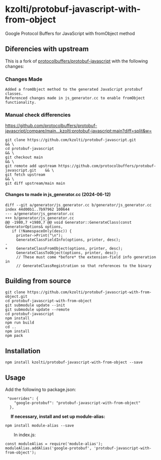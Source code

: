 # kzolti/protobuf-javascript-with-from-object
Google Protocol Buffers for JavaScript with fromObject method

## Diferencies with upstream 
This is a fork of [protocolbuffers/protobuf-javascript](https://github.com/protocolbuffers/protobuf-javascript) with the following changes:

###  Changes Made

    Added a fromObject method to the generated JavaScript protobuf classes.
    Referenced changes made in js_generator.cc to enable fromObject functionality.


### Manual check differencies
https://github.com/protocolbuffers/protobuf-javascript/compare/main...kzolti:protobuf-javascript:main?diff=split&w=
```
git clone https://github.com/kzolti/protobuf-javascript.git                           && \ 
cd protobuf-javascript                                                                && \ 
git checkout main                                                                     && \
git remote add upstream https://github.com/protocolbuffers/protobuf-javascript.git    && \
git fetch upstream                                                                    && \
git diff upstream/main main   
```
#### Changes to made in js_generator.cc (2024-06-12)
```
diff --git a/generator/js_generator.cc b/generator/js_generator.cc
index 44d00b1..7b97962 100644
--- a/generator/js_generator.cc
+++ b/generator/js_generator.cc
@@ -1980,7 +1980,7 @@ void Generator::GenerateClass(const GeneratorOptions& options,
   if (!NamespaceOnly(desc)) {
     printer->Print("\n");
     GenerateClassFieldInfo(options, printer, desc);
-
+    GenerateClassFromObject(options, printer, desc);
     GenerateClassToObject(options, printer, desc);
     // These must come *before* the extension-field info generation in
     // GenerateClassRegistration so that references to the binary
```


## Building from source

```
git clone https://github.com/kzolti/protobuf-javascript-with-from-object.git
cd protobuf-javascript-with-from-object                                     
git submodule update --init
git submodule update --remote
cd protobuf-javascript
npm install
npm run build
cd ..
npm install
npm pack
```
## Installation
```
npm install kzolti/protobuf-javascript-with-from-object --save
```    
## Usage
Add the following to package.json:
```
 "overrides": {
    "google-protobuf": "protobuf-javascript-with-from-object"
  },
```
&emsp; <b>If necessary, install and set up module-alias:</b>
```
npm install module-alias --save

```
&emsp;&emsp;In index.js:
```
const moduleAlias = require('module-alias');
moduleAlias.addAlias('google-protobuf', 'protobuf-javascript-with-from-object');
```


    
 
